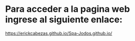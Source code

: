 # Para acceder a la pagina web ingrese al siguiente enlace:
https://erickcabezas.github.io/Spa-Jodos.github.io/
